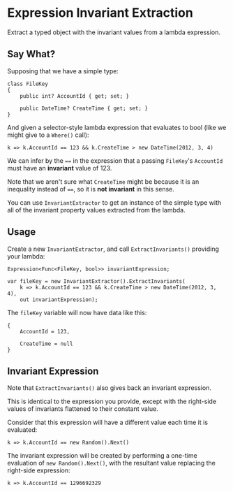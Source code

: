 # Expression Invariant Extraction

Extract a typed object with the invariant values from a lambda expression.

## Say What?

Supposing that we have a simple type:
```
class FileKey
{
    public int? AccountId { get; set; }

    public DateTime? CreateTime { get; set; }
}
```
And given a selector-style lambda expression that evaluates to bool (like we might give to a `Where()` call):
```
k => k.AccountId == 123 && k.CreateTime > new DateTime(2012, 3, 4)
```
We can infer by the `==` in the expression that a passing `FileKey`'s `AccountId` must have an **invariant** value of 123. 

Note that we aren't sure what `CreateTime` might be because it is an inequality instead of `==`, so it is **not invariant** in this sense.

You can use `InvariantExtractor` to get an instance of the simple type with all of the invariant property values extracted from the lambda.

## Usage

Create a new `InvariantExtractor`, and call `ExtractInvariants()` providing your lambda:
```
Expression<Func<FileKey, bool>> invariantExpression;

var fileKey = new InvariantExtractor().ExtractInvariants(
    k => k.AccountId == 123 && k.CreateTime > new DateTime(2012, 3, 4),
    out invariantExpression);
```
The `fileKey` variable will now have data like this:
```
{
    AccountId = 123,

    CreateTime = null
}
```

## Invariant Expression

Note that `ExtractInvariants()` also gives back an invariant expression.

This is identical to the expression you provide, except with the right-side values of invariants flattened to their constant value.

Consider that this expression will have a different value each time it is evaluated:
```
k => k.AccountId == new Random().Next()
```
The invariant expression will be created by performing a one-time evaluation of `new Random().Next()`, with the resultant value replacing the right-side expression:
```
k => k.AccountId == 1296692329
```
